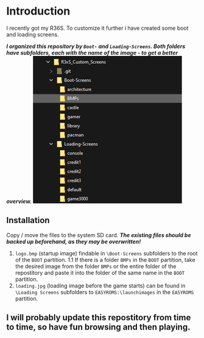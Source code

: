 # Introduction
I recently got my R36S.
To customize it further i have created some boot and loading screens.

***I organized this repository by `Boot-` and `Loading-Screens`.
Both folders have subfolders, each with the name of the image - to get a better overview.***
[![treeview](https://github.com/TueftelTyp/R3xS_Custom_Screens/blob/main/treeview.png?raw=true "treeview")](https://github.com/TueftelTyp/R3xS_Custom_Screens/blob/main/treeview.png?raw=true "treeview")
## Installation
Copy / move the files to the system SD card.
***The existing files should be backed up beforehand, as they may be overwritten!***

1. `logo.bmp` (startup image) findable in `\Boot-Screens` subfolders
	to the root of the `BOOT` partition.
1.1 If there is a folder `BMPs` in the `BOOT` partition, 
	take the desired image from the folder `BMPs` or the entire folder of the repostitory and paste it into the folder of the same name in the `BOOT` partition.
2. `loading.jpg` (loading image before the game starts) can be found in `\Loading Screens` subfolders 
	to `EASYROMS:\launchimages` in the `EASYROMS` partition.

## I will probably update this repostitory from time to time, so have fun browsing and then playing.